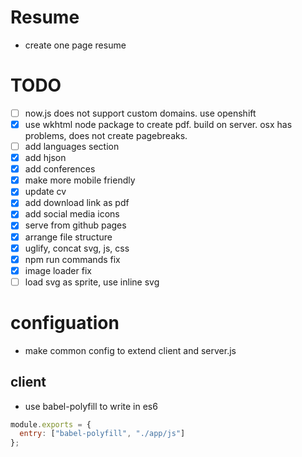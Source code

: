 # Resume
 - create one page resume
 
# TODO
- [ ] now.js does not support custom domains. use openshift
- [x] use wkhtml node package to create pdf. build on server. osx has problems, does not create pagebreaks.
- [ ] add languages section
- [x] add hjson
- [x] add conferences
- [x] make more mobile friendly
- [x] update cv
- [x] add download link as pdf
- [x] add social media icons
- [x] serve from github pages
- [x] arrange file structure
- [x] uglify, concat svg, js, css
- [x] npm run commands fix
- [x] image loader fix	
- [ ] load svg as sprite, use inline svg

# configuation
- make common config to extend client and server.js

## client
- use babel-polyfill to write in es6
```javascript
module.exports = {
  entry: ["babel-polyfill", "./app/js"]
};
```

